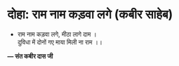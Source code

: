 # दोहा: राम नाम कड़वा लगे (कबीर साहेब)

- राम नाम कड़वा लगे, मीठा लागे दाम ।\
  दुविधा में दोनों गए माया मिली ना राम ।।

**— संत कबीर दास जी**
